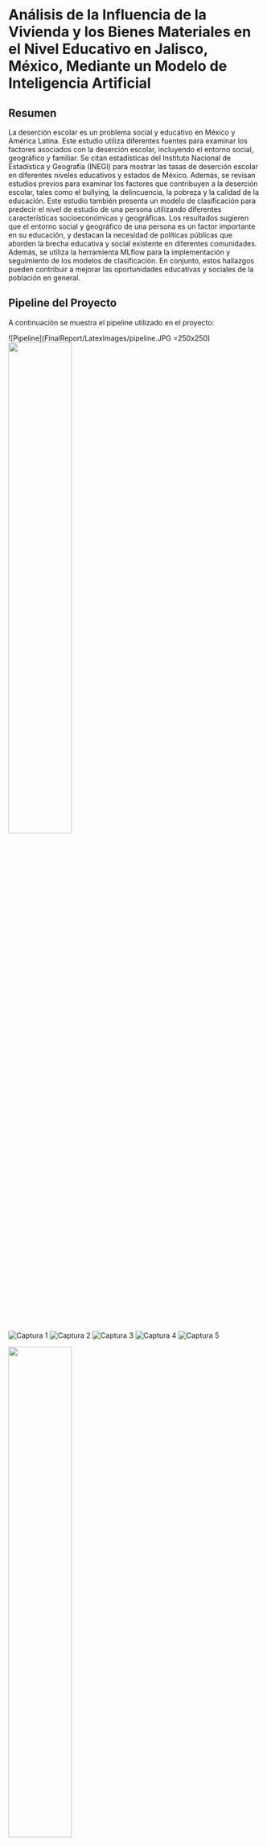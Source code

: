 # Análisis de la Influencia de la Vivienda y los Bienes Materiales en el Nivel Educativo en Jalisco, México, Mediante un Modelo de Inteligencia Artificial

## Resumen
La deserción escolar es un problema social y educativo en México y América Latina. Este estudio utiliza diferentes fuentes para examinar los factores asociados con la deserción escolar, incluyendo el entorno social, geográfico y familiar. Se citan estadísticas del Instituto Nacional de Estadística y Geografía (INEGI) para mostrar las tasas de deserción escolar en diferentes niveles educativos y estados de México. Además, se revisan estudios previos para examinar los factores que contribuyen a la deserción escolar, tales como el bullying, la delincuencia, la pobreza y la calidad de la educación. Este estudio también presenta un modelo de clasificación para predecir el nivel de estudio de una persona utilizando diferentes características socioeconómicas y geográficas. Los resultados sugieren que el entorno social y geográfico de una persona es un factor importante en su educación, y destacan la necesidad de políticas públicas que aborden la brecha educativa y social existente en diferentes comunidades. Además, se utiliza la herramienta MLflow para la implementación y seguimiento de los modelos de clasificación. En conjunto, estos hallazgos pueden contribuir a mejorar las oportunidades educativas y sociales de la población en general.

## Pipeline del Proyecto
A continuación se muestra el pipeline utilizado en el proyecto:

![Pipeline](FinalReport/LatexImages/pipeline.JPG =250x250)
<img src="FinalReport/LatexImages/pipeline.JPG" width=50% height=50%>

![Captura 1](FinalReport/paper_screenshots/paper_1.JPG)
![Captura 2](FinalReport/paper_screenshots/paper_3.JPG)
![Captura 3](FinalReport/paper_screenshots/paper_3.JPG)
![Captura 4](FinalReport/paper_screenshots/paper_4.JPG)
![Captura 5](FinalReport/paper_screenshots/paper_5.JPG)

<img src="FinalReport/paper_screenshots/paper_1.JPG" width="50%" height="50%">
<img src="FinalReport/paper_screenshots/paper_2.JPG" width="50%" height="50%">
<img src="FinalReport/paper_screenshots/paper_3.JPG" width="50%" height="50%">
<img src="FinalReport/paper_screenshots/paper_4.JPG" width="50%" height="50%">
<img src="FinalReport/paper_screenshots/paper_5.JPG" width="50%" height="50%">

<div style="display: inline-block;">
  <img src="FinalReport/paper_screenshots/paper_1.JPG" width="50%" height="50%">
</div>
<div style="display: inline-block;">
  <img src="FinalReport/paper_screenshots/paper_2.JPG" width="50%" height="50%">
</div>



## Descarga del Articulo completo
Puedes descargar el informe completo en formato PDF [aquí](Proyecto_final\FinalReport\paper.pdf).

---
